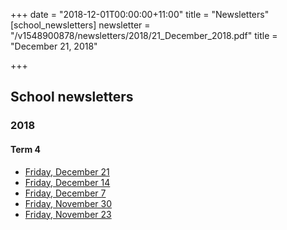 +++
date = "2018-12-01T00:00:00+11:00"
title = "Newsletters"
[school_newsletters]
newsletter = "/v1548900878/newsletters/2018/21_December_2018.pdf"
title = "December 21, 2018"

+++
<h2>School newsletters</h2>

<h3>2018</h3>

<h4>Term 4</h4>

<ul class="fa-ul">
<li><i class="fa-li fa fa-angle-right mr-1"></i><a href="https://res.cloudinary.com/gqdmtaegmix3/image/upload/v1545540754/acps/newsletters/21_December_2018.pdf"> Friday, December 21</a></li>
<li><i class="fa-li fa fa-angle-right"></i><a href="https://res.cloudinary.com/gqdmtaegmix3/image/upload/v1545540686/acps/newsletters/14_December_2018.pdf">Friday, December 14</a></li>
<li><i class="fa-li fa fa-angle-right"></i><a href="https://res.cloudinary.com/gqdmtaegmix3/image/upload/v1545540736/acps/newsletters/7_December_2018.pdf">Friday, December 7</a></li>
<li><i class="fa-li fa fa-angle-right"></i><a href="https://res.cloudinary.com/gqdmtaegmix3/image/upload/v1545540709/acps/newsletters/30_November_2018.pdf">Friday, November 30</a></li>
<li><i class="fa-li fa fa-angle-right"></i><a href="https://res.cloudinary.com/gqdmtaegmix3/image/upload/v1545540761/acps/newsletters/23_November_2018.pdf">Friday, November 23</a></li>
</ul>